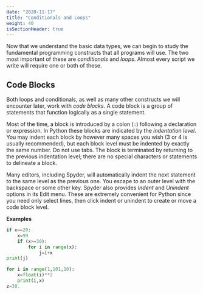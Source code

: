 ```yaml
---
date: "2020-11-17"
title: "Conditionals and Loops"
weight: 40
isSectionHeader: true
---
```


Now that we understand the basic data types, we can begin to study the fundamental programming constructs that all programs will use.  The two most important of these are _conditionals_ and _loops_.  Almost every script we write will require one or both of these.

## Code Blocks

Both loops and conditionals, as well as many other constructs we will encounter later, work with _code blocks_.  A code block is a group of statements that function logically as a single statement.  

Most of the time, a block is introduced by a colon (`:`) following a declaration or expression.  In Python these blocks are indicated by the _indentation level_. You may indent each block by however many spaces you wish (3 or 4 is usually recommended), but each block level must be indented by exactly the same number.  Do not use tabs. The block is terminated by returning to the previous indentation level; there are no special characters or statements to delineate a block.

Many editors, including Spyder, will automatically indent the next statement to the same level as the previous one.  You escape to an outer level with the backspace or some other key.  Spyder also provides _Indent_ and _Unindent_ options in its Edit menu.  These are extremely convenient for Python since you need only select lines, then click indent or unindent to create or move a code block level.

**Examples**

```python
if x==20:
    x=99
    if (x>=30):
        for i in range(x):
            j=i+x
print(j)

for i in range(1,101,10):
    x=float(i)**2
    print(i,x)
z=30.
```


